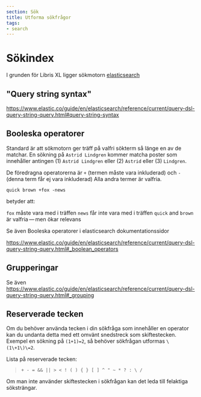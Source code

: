 ```yaml
---
section: Sök
title: Utforma sökfrågor
tags:
- search
---
```


# Sökindex

I grunden för Libris XL ligger sökmotorn [elasticsearch](https://www.elastic.co/)

## "Query string syntax"

https://www.elastic.co/guide/en/elasticsearch/reference/current/query-dsl-query-string-query.html#query-string-syntax


## Booleska operatorer

Standard är att sökmotorn ger träff på valfri sökterm så länge en av de matchar. En sökning på `Astrid Lindgren` kommer matcha poster som innehåller antingen (1) `Astrid Lindgren` eller (2) `Astrid` eller (3) `Lindgren`.

De föredragna operatorerna är `+` (termen måste vara inkluderad) och `-` (denna term får ej vara inkluderad) Alla andra termer är valfria.

`quick brown +fox -news`

betyder att:

`fox` måste vara med i träffen
`news` får inte vara med i träffen
`quick` and `brown` är valfria — men ökar relevans

Se även Booleska operatorer i elasticsearch dokumentationssidor

https://www.elastic.co/guide/en/elasticsearch/reference/current/query-dsl-query-string-query.html#_boolean_operators

## Grupperingar

Se även https://www.elastic.co/guide/en/elasticsearch/reference/current/query-dsl-query-string-query.html#_grouping

## Reserverade tecken

Om du behöver använda tecken i din sökfråga som innehåller en operator kan du undanta detta med ett omvänt snedstreck som skiftestecken.
Exempel en sökning på `(1+1)=2`, så behöver sökfrågan utformas `\(1\+1\)\=2`.

Lista på reserverade tecken: 
>`+ - = && || > < ! ( ) { } [ ] ^ " ~ * ? : \ /`

Om man inte använder skiftestecken i sökfrågan kan det leda till felaktiga söksträngar.
